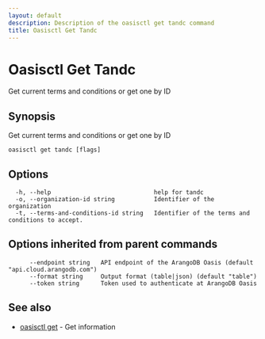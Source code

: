 ```yaml
---
layout: default
description: Description of the oasisctl get tandc command
title: Oasisctl Get Tandc
---
```

# Oasisctl Get Tandc

Get current terms and conditions or get one by ID

## Synopsis

Get current terms and conditions or get one by ID

```
oasisctl get tandc [flags]
```

## Options

```
  -h, --help                             help for tandc
  -o, --organization-id string           Identifier of the organization
  -t, --terms-and-conditions-id string   Identifier of the terms and conditions to accept.
```

## Options inherited from parent commands

```
      --endpoint string   API endpoint of the ArangoDB Oasis (default "api.cloud.arangodb.com")
      --format string     Output format (table|json) (default "table")
      --token string      Token used to authenticate at ArangoDB Oasis
```

## See also

* [oasisctl get](oasisctl-get.html)	 - Get information

